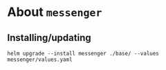 About `messenger`
===

Installing/updating
---

```shell
helm upgrade --install messenger ./base/ --values messenger/values.yaml
```
